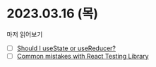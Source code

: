 # 2023.03.16 (목)

마저 읽어보기

- [ ] [Should I useState or useReducer?](https://kentcdodds.com/blog/should-i-usestate-or-usereducer)
- [ ] [Common mistakes with React Testing Library](https://seongry.github.io/2021/06-20-common-mistakes-with-rty/)
